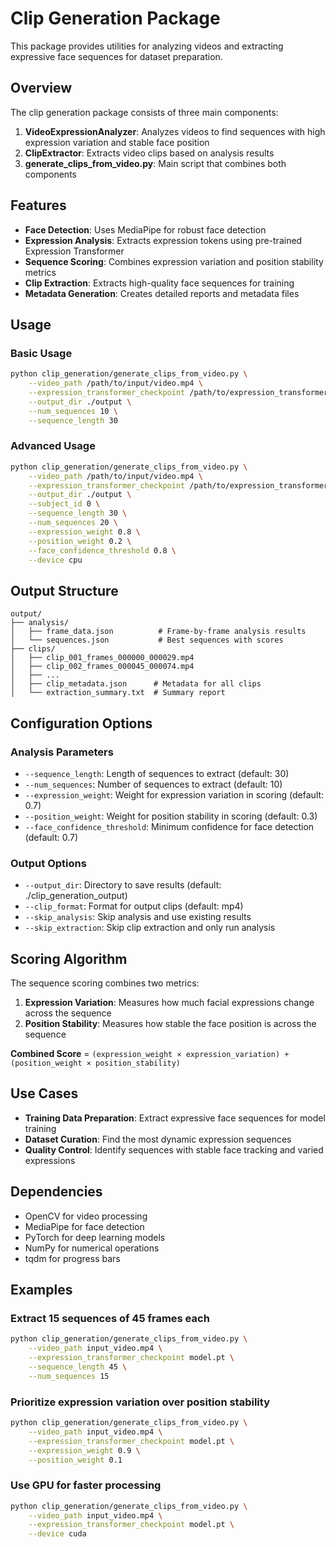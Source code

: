 # Clip Generation Package

This package provides utilities for analyzing videos and extracting expressive face sequences for dataset preparation.

## Overview

The clip generation package consists of three main components:

1. **VideoExpressionAnalyzer**: Analyzes videos to find sequences with high expression variation and stable face position
2. **ClipExtractor**: Extracts video clips based on analysis results
3. **generate_clips_from_video.py**: Main script that combines both components

## Features

- **Face Detection**: Uses MediaPipe for robust face detection
- **Expression Analysis**: Extracts expression tokens using pre-trained Expression Transformer
- **Sequence Scoring**: Combines expression variation and position stability metrics
- **Clip Extraction**: Extracts high-quality face sequences for training
- **Metadata Generation**: Creates detailed reports and metadata files

## Usage

### Basic Usage

```bash
python clip_generation/generate_clips_from_video.py \
    --video_path /path/to/input/video.mp4 \
    --expression_transformer_checkpoint /path/to/expression_transformer.pt \
    --output_dir ./output \
    --num_sequences 10 \
    --sequence_length 30
```

### Advanced Usage

```bash
python clip_generation/generate_clips_from_video.py \
    --video_path /path/to/input/video.mp4 \
    --expression_transformer_checkpoint /path/to/expression_transformer.pt \
    --output_dir ./output \
    --subject_id 0 \
    --sequence_length 30 \
    --num_sequences 20 \
    --expression_weight 0.8 \
    --position_weight 0.2 \
    --face_confidence_threshold 0.8 \
    --device cpu
```

## Output Structure

```
output/
├── analysis/
│   ├── frame_data.json          # Frame-by-frame analysis results
│   └── sequences.json           # Best sequences with scores
├── clips/
│   ├── clip_001_frames_000000_000029.mp4
│   ├── clip_002_frames_000045_000074.mp4
│   ├── ...
│   ├── clip_metadata.json      # Metadata for all clips
│   └── extraction_summary.txt  # Summary report
```

## Configuration Options

### Analysis Parameters
- `--sequence_length`: Length of sequences to extract (default: 30)
- `--num_sequences`: Number of sequences to extract (default: 10)
- `--expression_weight`: Weight for expression variation in scoring (default: 0.7)
- `--position_weight`: Weight for position stability in scoring (default: 0.3)
- `--face_confidence_threshold`: Minimum confidence for face detection (default: 0.7)

### Output Options
- `--output_dir`: Directory to save results (default: ./clip_generation_output)
- `--clip_format`: Format for output clips (default: mp4)
- `--skip_analysis`: Skip analysis and use existing results
- `--skip_extraction`: Skip clip extraction and only run analysis

## Scoring Algorithm

The sequence scoring combines two metrics:

1. **Expression Variation**: Measures how much facial expressions change across the sequence
2. **Position Stability**: Measures how stable the face position is across the sequence

**Combined Score** = `(expression_weight × expression_variation) + (position_weight × position_stability)`

## Use Cases

- **Training Data Preparation**: Extract expressive face sequences for model training
- **Dataset Curation**: Find the most dynamic expression sequences
- **Quality Control**: Identify sequences with stable face tracking and varied expressions

## Dependencies

- OpenCV for video processing
- MediaPipe for face detection
- PyTorch for deep learning models
- NumPy for numerical operations
- tqdm for progress bars

## Examples

### Extract 15 sequences of 45 frames each
```bash
python clip_generation/generate_clips_from_video.py \
    --video_path input_video.mp4 \
    --expression_transformer_checkpoint model.pt \
    --sequence_length 45 \
    --num_sequences 15
```

### Prioritize expression variation over position stability
```bash
python clip_generation/generate_clips_from_video.py \
    --video_path input_video.mp4 \
    --expression_transformer_checkpoint model.pt \
    --expression_weight 0.9 \
    --position_weight 0.1
```

### Use GPU for faster processing
```bash
python clip_generation/generate_clips_from_video.py \
    --video_path input_video.mp4 \
    --expression_transformer_checkpoint model.pt \
    --device cuda
``` 